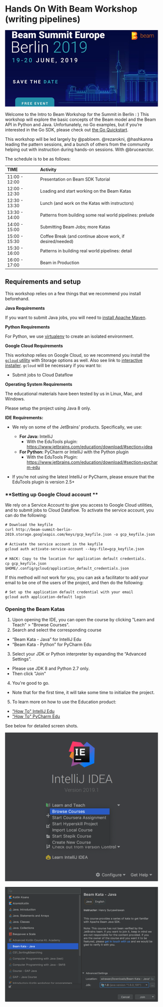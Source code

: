 # Hands On With Beam Workshop (writing pipelines)

![Alt text](images/beamberlinbanner.jpg)

Welcome to the Intro to Beam Workshop for the Summit in Berlin : )
This workshop will explore the basic concepts of the Beam model and the Beam API in Python and Java. Unfortunately, no Go examples, but if you’re interested in the Go SDK, please check out [the Go Quickstart](https://beam.apache.org/get-started/quickstart-go/).

This workshop will be led largely by @pabloem.  @rezarokni, @hashkanna leading the pattern sessions, and a bunch of others from the community helping out with instruction during hands-on sessions.  With @brucearctor.


The schedule is to be as follows:

| TIME | Activity |
| :--- | :--- |
| 11:00 - 12:00 | Presentation on Beam SDK Tutorial |
| 12:00 - 12:30 |Loading and start working on the Beam Katas |
| 12:30 - 13:30 | Lunch (and work on the Katas with instructors) |
| 13:30 - 14:00 | Patterns from building some real world pipelines: prelude |
| 14:00 - 15:00 | Submitting Beam Jobs; more Katas |
| 15:00 - 15:30 | Coffee Break (and continue above work, if desired/needed) |
| 15:30 - 16:00 | Patterns in building real world pipelines: detail |
| 16:00 - 17:00 | Beam in Production |


## **Requirements and setup** ##

This workshop relies on a few things that we recommend you install beforehand.

**Java Requirements**

If you want to submit Java jobs, you will need to [install Apache Maven](http://maven.apache.org/install.html).

**Python Requirements**

For Python, we use [virtualenv](https://virtualenv.pypa.io/en/latest/installation/) to create an isolated environment.

**Google Cloud Requirements**

This workshop relies on Google Cloud, so we recommend you install the [`gcloud` utility](https://cloud.google.com/sdk/install) with Storage options as well. Also see link to [interactive installer](https://cloud.google.com/sdk/docs/downloads-interactive).  `gcloud` will be necessary if you want to:

* Submit jobs to Cloud Dataflow

**Operating System Requirements**

The educational materials have been tested by us in Linux, Mac, and Windows.

Please setup the project using Java 8 only.

**IDE Requirements:**

* We rely on some of the JetBrains’ products. Specifically, we use:
  * **For Java:** IntelliJ
    * With the EduTools plugin: 
      https://www.jetbrains.com/education/download/#section=idea
  * **For Python:** PyCharm or IntelliJ with the Python plugin
    * With the EduTools Plugin: 
      https://www.jetbrains.com/education/download/#section=pycharm-edu
      
* If you’re not using the latest IntelliJ or PyCharm, please ensure that the EduTools plugin is version 2.5+

### **Setting up Google Cloud account ** ###

We rely on a Service Account to give you access to Google Cloud utilities, and to submit jobs to Cloud Dataflow. To activate the service account, you can do the following:

```
# Download the keyfile
curl http://beam-summit-berlin-2019.storage.googleapis.com/keys/gcp_keyfile.json -o gcp_keyfile.json

# Activate the service account in the keyfile
gcloud auth activate-service-account --key-file=gcp_keyfile.json

# HACK: Copy to the location for application default credentials.
cp gcp_keyfile.json $HOME/.config/gcloud/application_default_credentials.json
```

If this method will not work for you, you can ask a facilitator to add your email to be one of the users of the project, and then do the following:

```
# Set up the application default credential with your email
gcloud auth application-default login
```

### **Opening the Beam Katas** ###
1. Upon opening the IDE, you can open the course by clicking "Learn and Teach" > "Browse Courses".
2. Search and select the corresponding course 
* “Beam Kata - Java” for IntelliJ Edu
* “Beam Kata - Python” for PyCharm Edu
3. Select your JDK or Python interpreter by expanding the “Advanced Settings”.
* Please use JDK 8 and Python 2.7 only.
* Then click "Join"
4. You're good to go.
* Note that for the first time, it will take some time to initialize the project.
5. To learn more on how to use the Education product:
* ["How To" IntelliJ Edu](https://www.jetbrains.com/help/education/learner-start-guide.html?section=Introduction%20to%20Java#explore_course)
* ["How To" PyCharm Edu](https://www.jetbrains.com/help/education/learner-start-guide.html?section=Introduction%20to%20Python#explore_course)


See below for detailed screen shots.  

![Alt text](images/Browse.png)

![Alt text](images/Kata.png)
